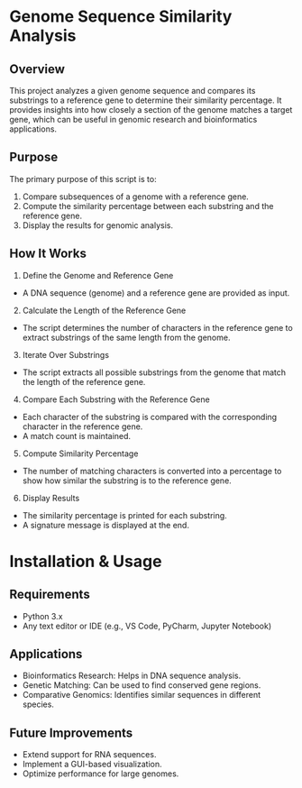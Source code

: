 # **Genome Sequence Similarity Analysis**
## Overview
This project analyzes a given genome sequence and compares its substrings to a reference gene to determine their similarity percentage. It provides insights into how closely a section of the genome matches a target gene, which can be useful in genomic research and bioinformatics applications.

## Purpose
The primary purpose of this script is to:

1. Compare subsequences of a genome with a reference gene.
2. Compute the similarity percentage between each substring and the reference gene.
3. Display the results for genomic analysis.

## How It Works
1. Define the Genome and Reference Gene

- A DNA sequence (genome) and a reference gene are provided as input.
2. Calculate the Length of the Reference Gene

- The script determines the number of characters in the reference gene to extract substrings of the same length from the genome.
3. Iterate Over Substrings

- The script extracts all possible substrings from the genome that match the length of the reference gene.
4. Compare Each Substring with the Reference Gene

- Each character of the substring is compared with the corresponding character in the reference gene.
- A match count is maintained.
5. Compute Similarity Percentage

- The number of matching characters is converted into a percentage to show how similar the substring is to the reference gene.
6. Display Results

- The similarity percentage is printed for each substring.
- A signature message is displayed at the end.

# **Installation & Usage**
## Requirements
- Python 3.x
- Any text editor or IDE (e.g., VS Code, PyCharm, Jupyter Notebook)

## Applications
- Bioinformatics Research: Helps in DNA sequence analysis.
- Genetic Matching: Can be used to find conserved gene regions.
- Comparative Genomics: Identifies similar sequences in different species.

## Future Improvements
- Extend support for RNA sequences.
- Implement a GUI-based visualization.
- Optimize performance for large genomes.
